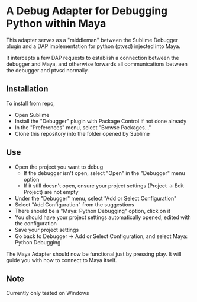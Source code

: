 # A Debug Adapter for Debugging Python within Maya

This adapter serves as a "middleman" between the Sublime Debugger plugin 
and a DAP implementation for python (ptvsd) injected into Maya.

It intercepts a few DAP requests to establish a connection between the debugger and Maya, and 
otherwise forwards all communications between the debugger and ptvsd normally.

## Installation

To install from repo,
- Open Sublime
- Install the "Debugger" plugin with Package Control if not done already
- In the "Preferences" menu, select "Browse Packages..."
- Clone this repository into the folder opened by Sublime

## Use

- Open the project you want to debug
    - If the debugger isn't open, select "Open" in the "Debugger" menu option
    - If it still doesn't open, ensure your project settings (Project -> Edit Project) are not empty
- Under the "Debugger" menu, select "Add or Select Configuration"
- Select "Add Configuration" from the suggestions
- There should be a "Maya: Python Debugging" option, click on it
- You should have your project settings automatically opened, edited with the configuration
- Save your project settings
- Go back to Debugger -> Add or Select Configuration, and select Maya: Python Debugging

The Maya Adapter should now be functional just by pressing play. It will guide you with how to connect to Maya itself.

## Note

Currently only tested on Windows
